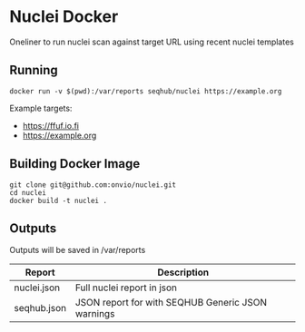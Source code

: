 # Nuclei Docker
Oneliner to run nuclei scan against target URL using recent nuclei templates

## Running
```
docker run -v $(pwd):/var/reports seqhub/nuclei https://example.org
```
  
Example targets:
* https://ffuf.io.fi
* https://example.org

## Building Docker Image
```
git clone git@github.com:onvio/nuclei.git
cd nuclei
docker build -t nuclei .
```

## Outputs
Outputs will be saved in /var/reports
  
| Report               | Description                                             |
|----------------------|---------------------------------------------------------|
| nuclei.json          | Full nuclei report in json                              |
| seqhub.json          | JSON report for with SEQHUB Generic JSON warnings       |
